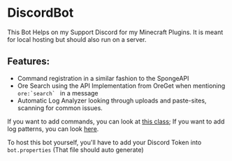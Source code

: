 # DiscordBot

This Bot Helps on my Support Discord for my Minecraft Plugins.
It is meant for local hosting but should also run on a server.

## Features:

* Command registration in a similar fashion to the SpongeAPI
* Ore Search using the API Implementation from OreGet when mentioning ``ore:`search` `` in a message
* Automatic Log Analyzer looking through uploads and paste-sites, scanning for common issues.

If you want to add commands, you can look at [this class](https://github.com/DosMike/PluginSupportDiscordBot/blob/master/src/main/java/com/itwookie/discordbot/Commands.java);
If you want to add log patterns, you can look [here](https://github.com/DosMike/PluginSupportDiscordBot/blob/master/src/main/java/com/itwookie/discordbot/LogAnalyzer.java).

To host this bot yourself, you'll have to add your Discord Token into `bot.properties` (That file should auto generate)
